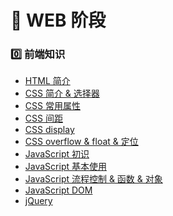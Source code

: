 # :pushpin: WEB 阶段

### :zero: 前端知识

- [HTML 简介][@0.1]
- [CSS 简介 & 选择器][@0.2]
- [CSS 常用属性][@0.3]
- [CSS 间距][@0.4]
- [CSS display][@0.5]
- [CSS overflow & float & 定位][@0.6]
- [JavaScript 初识][@0.7]
- [JavaScript 基本使用][@0.8]
- [JavaScript 流程控制 & 函数 & 对象][@0.9]
- [JavaScript DOM][@1.0]
- [jQuery][@1.1]


[@0.1]:./HTML常见标签.md
[@0.2]:./CSS简介&选择器.md
[@0.3]:./CSS样式常用属性.md
[@0.4]:./CSS间距.md
[@0.5]:./CSSdisplay.md
[@0.6]:./CSS定位.md
[@0.7]:./JavaScript初识.md
[@0.8]:./JavaScript基本使用.md
[@0.9]:./流程控制&函数&对象.md
[@1.0]:./JavaScriptDOM.md
[@1.1]:./jQuery.md






